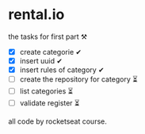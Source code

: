 # rental.io
the tasks for first part  ⚒

- [x] create categorie ✔
- [x] insert uuid ✔
- [x] insert rules of category ✔
- [ ] create the repository for category ⏳
- [ ] list categories ⏳
- [ ] validate register  ⏳

all code by rocketseat course.